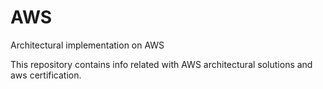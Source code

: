 # AWS
Architectural implementation on AWS

This repository contains info related with AWS architectural solutions and aws certification.
